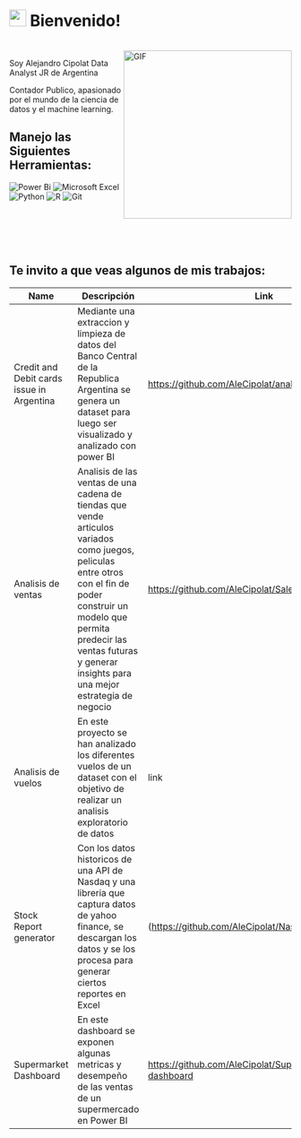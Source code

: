 <h1><img src="https://emojis.slackmojis.com/emojis/images/1531849430/4246/blob-sunglasses.gif?1531849430" width="30"/> Bienvenido!</h1>

<br>
<img align="right" alt="GIF" src="https://media4.giphy.com/media/QtvCDSpaMyzly246Gg/giphy.gif?cid=790b76117c1cede14afdfde76b7fce55be9c8b5a82d9ff54&rid=giphy.gif&ct=g" width=300px />

Soy Alejandro Cipolat Data Analyst JR de Argentina <img src="https://cdn-icons-png.flaticon.com/512/330/330487.png" width="13"/>

Contador Publico, apasionado por el mundo de la ciencia de datos y el machine learning.






## Manejo las Siguientes Herramientas:

![Power Bi](https://img.shields.io/badge/power_bi-F2C811?style=for-the-badge&logo=powerbi&logoColor=black)
![Microsoft Excel](https://img.shields.io/badge/Microsoft_Excel-217346?style=for-the-badge&logo=microsoft-excel&logoColor=white)
![Python](https://img.shields.io/badge/python-3670A0?style=for-the-badge&logo=python&logoColor=ffdd54)
![R](https://img.shields.io/badge/r-%23276DC3.svg?style=for-the-badge&logo=r&logoColor=white)
![Git](https://img.shields.io/badge/git-%23F05033.svg?style=for-the-badge&logo=git&logoColor=white)

<br/>
<br/>
<br/>
<br/>


## Te invito a que veas algunos de mis trabajos:

| Name       | Descripción                                                                                                             | Link                                                                                                            |
| ---------- | ----------------------------------------------------------------------------------------------------------------- | ------------------------------------------------------------------------------------------------------------------- |
| Credit and Debit cards issue in Argentina    | Mediante una extraccion y limpieza de datos del Banco Central de la Republica Argentina se genera un dataset para luego ser visualizado y analizado con power BI |https://github.com/AleCipolat/analysis_cards_bcra|
| Analisis de ventas | Analisis de las ventas de una cadena de tiendas que vende articulos variados como juegos, peliculas entre otros con el fin de poder construir un modelo que permita predecir las ventas futuras y generar insights para una mejor estrategia de negocio| https://github.com/AleCipolat/Sales-Analysis
| Analisis de vuelos | En este proyecto se han analizado los diferentes vuelos de un dataset con el objetivo de realizar un analisis exploratorio de datos | link
| Stock Report generator | Con los datos historicos de una API de Nasdaq y una libreria que captura datos de yahoo finance, se descargan los datos y se los procesa para generar ciertos reportes en Excel | (https://github.com/AleCipolat/Nasdaq_Stock_Reports)
| Supermarket Dashboard | En este dashboard se exponen algunas metricas y desempeño de las ventas de un supermercado en Power BI | https://github.com/AleCipolat/Supermarket-dashboard
